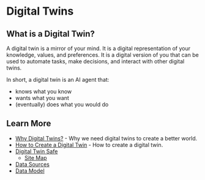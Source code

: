 # Digital Twins

## What is a Digital Twin?

A digital twin is a mirror of your mind. It is a digital representation of your knowledge, values, and preferences. It is a digital version of you that can be used to automate tasks, make decisions, and interact with other digital twins.

In short, a digital twin is an AI agent that:
- knows what you know
- wants what you want
- (eventually) does what you would do

## Learn More
- [Why Digital Twins?](why-digital-twins.md) - Why we need digital twins to create a better world.
- [How to Create a Digital Twin](how-to-build-a-digital-twin.md) - How to create a digital twin.
- [Digital Twin Safe](digital-twin-safe.md)
  - [Site Map](dts-site-map.md)
- [Data Sources](digital-twin-data-sources.md)
- [Data Model](digital-twin-data-model.md)
